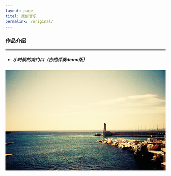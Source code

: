 ```yaml
---
layout: page
titel: 原创音乐
permalink: /original/  
---
```


### 作品介绍
---
* ##### 小时候的南门口（吉他伴奏demo版）  


![example](/assets/images/original/example.jpg)